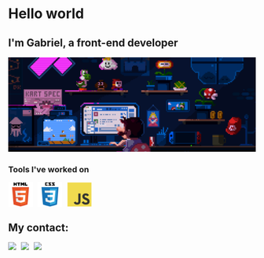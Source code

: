 # Hello world
## I'm Gabriel, a front-end developer

<img src="https://github.com/GGabrielms/GGabrielms/blob/main/Mario.gif">

### Tools I've worked on
  
<div style="display: flex; gap: 10px; align-items: center;">
  <img src="https://github.com/devicons/devicon/blob/master/icons/html5/html5-original-wordmark.svg" style="width:50px; height:auto;" />
  <img src="https://github.com/devicons/devicon/blob/master/icons/css3/css3-original-wordmark.svg" style="width:50px;heifht:auto;" />
  <img src="https://github.com/devicons/devicon/blob/master/icons/javascript/javascript-original.svg" style="width:50px;heifht:auto;" />
</div>  

## My contact:
<div style="display: flex; gap: 10px; align-items: center;">
  <a href="https://www.linkedin.com/in/gabriel-martins-744159227/">
    <img src="https://img.shields.io/badge/linkedin-%230077B5.svg?style=for-the-badge&logo=linkedin&logoColor=white" style="height:30px; width:auto;" />
  </a> 
  <a href="https://www.instagram.com/martinsgabriel123/">
    <img src="https://img.shields.io/badge/Instagram-%23E4405F.svg?style=for-the-badge&logo=Instagram&logoColor=white" style="height:30px; width:auto;" />
  </a>
  <a href="martinsgabrielwolf@gmail.com">
    <img src="https://img.shields.io/badge/Gmail-D14836?style=for-the-badge&logo=gmail&logoColor=white" style="height:30px; width:auto;" />
  </a>
</div>



  
